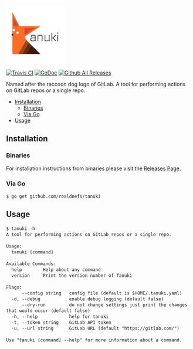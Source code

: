 <p align="left"><img src="logo/tanuki.png" alt="tanuki" height="160px"></p>

[![Travis CI](https://img.shields.io/travis/roaldnefs/tanuki.svg?style=for-the-badge)](https://travis-ci.org/roaldnefs/tanuki)
[![GoDoc](https://img.shields.io/badge/godoc-reference-5272B4.svg?style=for-the-badge)](https://godoc.org/github.com/roaldnefs/tanuki)
[![Github All Releases](https://img.shields.io/github/downloads/roaldnefs/tanuki/total.svg?style=for-the-badge)](https://github.com/roaldnefs/tanuki/releases)

Named after the raccoon dog logo of GitLab. A tool for performing actions on GitLab repos or a single repo.

* [Installation](README.md#installation)
     * [Binaries](README.md#binaries)
     * [Via Go](README.md#via-go)
* [Usage](README.md#usage)

## Installation

### Binaries

For installation instructions from binaries please visit the [Releases Page](https://github.com/roaldnefs/tanuki/releases).

### Via Go

```console
$ go get github.com/roaldnefs/tanuki
```

## Usage

```console
$ tanuki -h
A tool for performing actions on GitLab repos or a single repo.

Usage:
  tanuki [command]

Available Commands:
  help        Help about any command
  version     Print the version number of Tanuki

Flags:
      --config string   config file (default is $HOME/.tanuki.yaml)
  -d, --debug           enable debug logging (default false)
      --dry-run         do not change settings just print the changes that would occur (default false)
  -h, --help            help for tanuki
  -t, --token string    GitLab API token
  -u, --url string      GitLab URL (default "https://gitlab.com/")

Use "tanuki [command] --help" for more information about a command.
```

